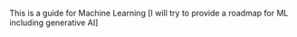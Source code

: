 This is a guide for Machine Learning 
[I will try to provide a roadmap for ML including generative AI]
